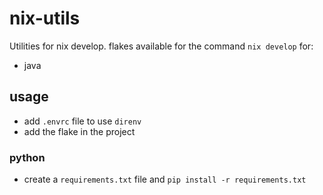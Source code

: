 # nix-utils
Utilities for nix develop. 
flakes available for the command `nix develop` for:
- java

## usage
- add `.envrc` file to use `direnv`
- add the flake in the project

### python
- create a `requirements.txt` file and `pip install -r requirements.txt`
